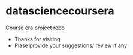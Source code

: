 # datasciencecoursera
Course era project repo


* Thanks for visiting
* Plase provide your suggestions/ review if any
